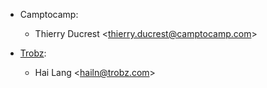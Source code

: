 - Camptocamp:  
  - Thierry Ducrest \<thierry.ducrest@camptocamp.com\>

- [Trobz](https://trobz.com):  
  - Hai Lang \<hailn@trobz.com\>
